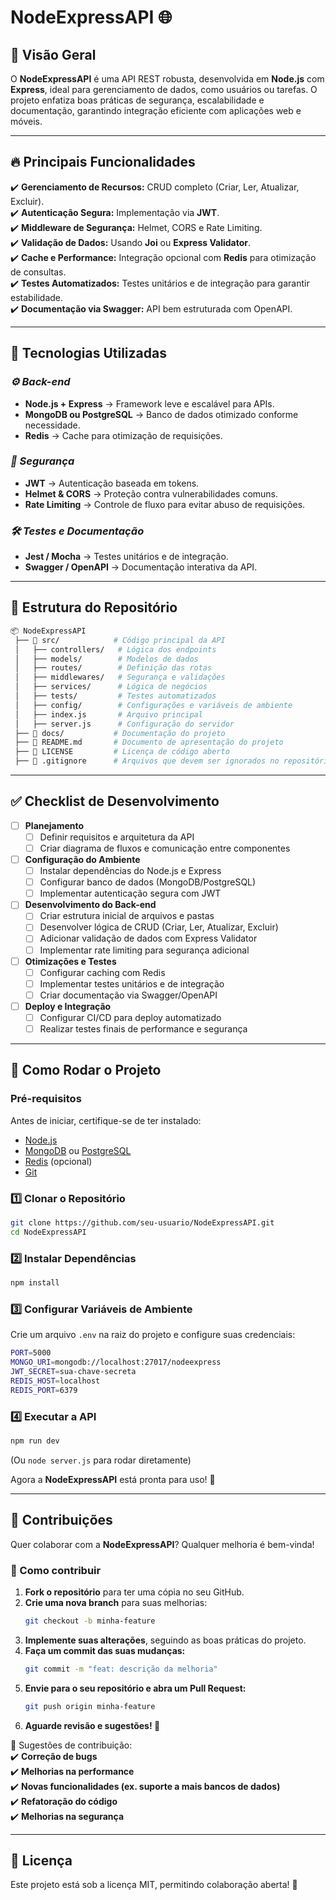 # NodeExpressAPI 🌐  

## 📌 Visão Geral  
O **NodeExpressAPI** é uma API REST robusta, desenvolvida em **Node.js** com **Express**, ideal para gerenciamento de dados, como usuários ou tarefas. O projeto enfatiza boas práticas de segurança, escalabilidade e documentação, garantindo integração eficiente com aplicações web e móveis.  

---

## 🔥 Principais Funcionalidades  
✔️ **Gerenciamento de Recursos:** CRUD completo (Criar, Ler, Atualizar, Excluir).  
✔️ **Autenticação Segura:** Implementação via **JWT**.  
✔️ **Middleware de Segurança:** Helmet, CORS e Rate Limiting.  
✔️ **Validação de Dados:** Usando **Joi** ou **Express Validator**.  
✔️ **Cache e Performance:** Integração opcional com **Redis** para otimização de consultas.  
✔️ **Testes Automatizados:** Testes unitários e de integração para garantir estabilidade.  
✔️ **Documentação via Swagger:** API bem estruturada com OpenAPI.  

---

## 🚀 Tecnologias Utilizadas  

### *⚙ Back-end*  
- **Node.js + Express** → Framework leve e escalável para APIs.  
- **MongoDB ou PostgreSQL** → Banco de dados otimizado conforme necessidade.  
- **Redis** → Cache para otimização de requisições.  

### *🔐 Segurança*  
- **JWT** → Autenticação baseada em tokens.  
- **Helmet & CORS** → Proteção contra vulnerabilidades comuns.  
- **Rate Limiting** → Controle de fluxo para evitar abuso de requisições.  

### *🛠️ Testes e Documentação*  
- **Jest / Mocha** → Testes unitários e de integração.  
- **Swagger / OpenAPI** → Documentação interativa da API.  

---

## 📂 Estrutura do Repositório  
```bash
📦 NodeExpressAPI
 ├── 📂 src/            # Código principal da API
 │   ├── controllers/   # Lógica dos endpoints
 │   ├── models/        # Modelos de dados
 │   ├── routes/        # Definição das rotas
 │   ├── middlewares/   # Segurança e validações
 │   ├── services/      # Lógica de negócios
 │   ├── tests/         # Testes automatizados
 │   ├── config/        # Configurações e variáveis de ambiente
 │   ├── index.js       # Arquivo principal
 │   ├── server.js      # Configuração do servidor
 ├── 📂 docs/           # Documentação do projeto
 ├── 📜 README.md       # Documento de apresentação do projeto
 ├── 📜 LICENSE         # Licença de código aberto
 ├── 📜 .gitignore      # Arquivos que devem ser ignorados no repositório
 ```  

---

## ✅ Checklist de Desenvolvimento  

- [ ] **Planejamento**  
  - [ ] Definir requisitos e arquitetura da API  
  - [ ] Criar diagrama de fluxos e comunicação entre componentes  
- [ ] **Configuração do Ambiente**  
  - [ ] Instalar dependências do Node.js e Express  
  - [ ] Configurar banco de dados (MongoDB/PostgreSQL)  
  - [ ] Implementar autenticação segura com JWT  
- [ ] **Desenvolvimento do Back-end**  
  - [ ] Criar estrutura inicial de arquivos e pastas  
  - [ ] Desenvolver lógica de CRUD (Criar, Ler, Atualizar, Excluir)  
  - [ ] Adicionar validação de dados com Express Validator  
  - [ ] Implementar rate limiting para segurança adicional  
- [ ] **Otimizações e Testes**  
  - [ ] Configurar caching com Redis  
  - [ ] Implementar testes unitários e de integração  
  - [ ] Criar documentação via Swagger/OpenAPI  
- [ ] **Deploy e Integração**  
  - [ ] Configurar CI/CD para deploy automatizado  
  - [ ] Realizar testes finais de performance e segurança  

---

## 🔧 Como Rodar o Projeto  

### **Pré-requisitos**  
Antes de iniciar, certifique-se de ter instalado:  
- [Node.js](https://nodejs.org/en/download/)  
- [MongoDB](https://www.mongodb.com/try/download/community) ou [PostgreSQL](https://www.postgresql.org/download/)  
- [Redis](https://redis.io/download) (opcional)  
- [Git](https://git-scm.com/downloads)  

### **1️⃣ Clonar o Repositório**  
```bash
git clone https://github.com/seu-usuario/NodeExpressAPI.git
cd NodeExpressAPI
```

### **2️⃣ Instalar Dependências**  
```bash
npm install
```

### **3️⃣ Configurar Variáveis de Ambiente**  
Crie um arquivo `.env` na raiz do projeto e configure suas credenciais:  
```bash
PORT=5000
MONGO_URI=mongodb://localhost:27017/nodeexpress
JWT_SECRET=sua-chave-secreta
REDIS_HOST=localhost
REDIS_PORT=6379
```

### **4️⃣ Executar a API**  
```bash
npm run dev
```
(Ou `node server.js` para rodar diretamente)  

Agora a **NodeExpressAPI** está pronta para uso! 🚀  

---

## 🚀 Contribuições  

Quer colaborar com a **NodeExpressAPI**? Qualquer melhoria é bem-vinda!  

### 🔹 Como contribuir  
1. **Fork o repositório** para ter uma cópia no seu GitHub.  
2. **Crie uma nova branch** para suas melhorias:  
   ```bash
   git checkout -b minha-feature
   ```
3. **Implemente suas alterações**, seguindo as boas práticas do projeto.  
4. **Faça um commit das suas mudanças:**  
   ```bash
   git commit -m "feat: descrição da melhoria"
   ```
5. **Envie para o seu repositório e abra um Pull Request:**  
   ```bash
   git push origin minha-feature
   ```
6. **Aguarde revisão e sugestões! 🚀**  

🎯 Sugestões de contribuição:  
✔️ **Correção de bugs**  
✔️ **Melhorias na performance**  
✔️ **Novas funcionalidades (ex. suporte a mais bancos de dados)**  
✔️ **Refatoração do código**  
✔️ **Melhorias na segurança**  

---

## 📄 Licença  

Este projeto está sob a licença MIT, permitindo colaboração aberta! 📝  
